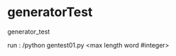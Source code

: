 # generatorTest
generator_test

run :
 <your favorite python path>/python gentest01.py <max length word #integer>
